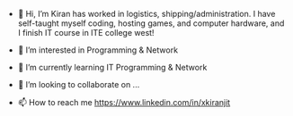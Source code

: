 - 👋 Hi, I’m Kiran has worked in logistics, shipping/administration. I have self-taught myself coding, hosting games, and computer hardware, and I finish IT course in ITE college west!

- 👀 I’m interested in Programming & Network
- 🌱 I’m currently learning IT Programming & Network
- 💞️ I’m looking to collaborate on ...
- 📫 How to reach me https://www.linkedin.com/in/xkiranjit

<!---
xKiranjit/xKiranjit is a ✨ special ✨ repository because its `README.md` (this file) appears on your GitHub profile.
You can click the Preview link to take a look at your changes.
--->
